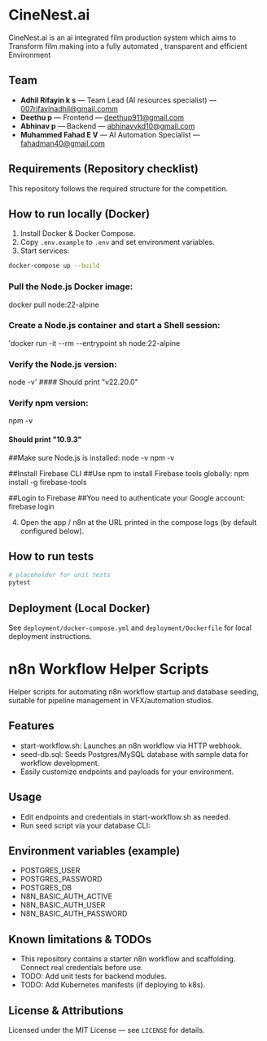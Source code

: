 # CineNest.ai

 CineNest.ai is an ai integrated film production system which aims to Transform film making into a fully automated , transparent  and efficient  Environment

## Team
- **Adhil Rifayin k s** — Team Lead (AI resources specialist) — 007rifayinadhil@gmail.comm
- **Deethu p** — Frontend — deethup911@gmail.com
- **Abhinav p** — Backend — abhinavvkd10@gmail.com
- **Muhammed Fahad E V** — AI Automation Specialist — fahadman40@gmail.com


## Requirements (Repository checklist)
This repository follows the required structure for the competition.

## How to run locally (Docker)
1. Install Docker & Docker Compose.
2. Copy `.env.example` to `.env` and set environment variables.
3. Start services:
```bash
docker-compose up --build
```


### Pull the Node.js Docker image:
docker pull node:22-alpine

### Create a Node.js container and start a Shell session:
'docker run -it --rm --entrypoint sh node:22-alpine

### Verify the Node.js version:
node -v' #### Should print "v22.20.0"

### Verify npm version:
npm -v
#### Should print "10.9.3"


##Make sure Node.js is installed:
node -v
npm -v

##Install Firebase CLI
##Use npm to install Firebase tools globally:
npm install -g firebase-tools

##Login to Firebase
##You need to authenticate your Google account:
firebase login


4. Open the app / n8n at the URL printed in the compose logs (by default configured below).

## How to run tests
```bash
# placeholder for unit tests
pytest
```

## Deployment (Local Docker)
See `deployment/docker-compose.yml` and `deployment/Dockerfile` for local deployment instructions.


# n8n Workflow Helper Scripts

Helper scripts for automating n8n workflow startup and database seeding, suitable for pipeline management in VFX/automation studios.

## Features

- start-workflow.sh: Launches an n8n workflow via HTTP webhook.
- seed-db.sql: Seeds Postgres/MySQL database with sample data for workflow development.
- Easily customize endpoints and payloads for your environment.

## Usage

- Edit endpoints and credentials in start-workflow.sh as needed.
- Run seed script via your database CLI:
## Environment variables (example)
- POSTGRES_USER
- POSTGRES_PASSWORD
- POSTGRES_DB
- N8N_BASIC_AUTH_ACTIVE
- N8N_BASIC_AUTH_USER
- N8N_BASIC_AUTH_PASSWORD

## Known limitations & TODOs
- This repository contains a starter n8n workflow and scaffolding. Connect real credentials before use.
- TODO: Add unit tests for backend modules.
- TODO: Add Kubernetes manifests (if deploying to k8s).

## License & Attributions
Licensed under the MIT License — see `LICENSE` for details.
